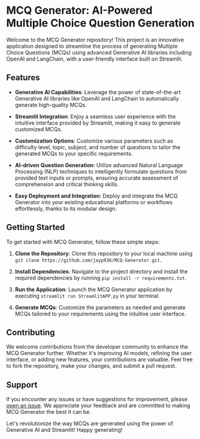 # MCQ Generator: AI-Powered Multiple Choice Question Generation

Welcome to the MCQ Generator repository! This project is an innovative application designed to streamline the process of generating Multiple Choice Questions (MCQs) using advanced Generative AI libraries including OpenAI and LangChain, with a user-friendly interface built on Streamlit.

## Features

- **Generative AI Capabilities**: Leverage the power of state-of-the-art Generative AI libraries like OpenAI and LangChain to automatically generate high-quality MCQs.
  
- **Streamlit Integration**: Enjoy a seamless user experience with the intuitive interface provided by Streamlit, making it easy to generate customized MCQs.

- **Customization Options**: Customize various parameters such as difficulty level, topic, subject, and number of questions to tailor the generated MCQs to your specific requirements.

- **AI-driven Question Generation**: Utilize advanced Natural Language Processing (NLP) techniques to intelligently formulate questions from provided text inputs or prompts, ensuring accurate assessment of comprehension and critical thinking skills.

- **Easy Deployment and Integration**: Deploy and integrate the MCQ Generator into your existing educational platforms or workflows effortlessly, thanks to its modular design.

## Getting Started

To get started with MCQ Generator, follow these simple steps:

1. **Clone the Repository**: Clone this repository to your local machine using `git clone https://github.com/jayp936/MCQ-Generator.git`.

2. **Install Dependencies**: Navigate to the project directory and install the required dependencies by running `pip install -r requirements.txt`.

3. **Run the Application**: Launch the MCQ Generator application by executing `streamlit run StreamlitAPP.py` in your terminal.

4. **Generate MCQs**: Customize the parameters as needed and generate MCQs tailored to your requirements using the intuitive user interface.

## Contributing

We welcome contributions from the developer community to enhance the MCQ Generator further. Whether it's improving AI models, refining the user interface, or adding new features, your contributions are valuable. Feel free to fork the repository, make your changes, and submit a pull request.

## Support

If you encounter any issues or have suggestions for improvement, please [open an issue](https://github.com/your-username/mcq-generator/issues). We appreciate your feedback and are committed to making MCQ Generator the best it can be.

Let's revolutionize the way MCQs are generated using the power of Generative AI and Streamlit! Happy generating!
